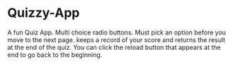 # Quizzy-App
A fun Quiz App.
Multi choice radio buttons.
Must pick an option before you move to the next page.
keeps a record of your score and returns the result at the end of the quiz.
You can click the reload button that appears at the end to go back to the beginning.

